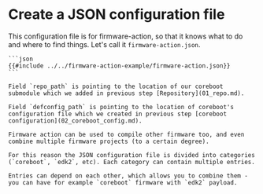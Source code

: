 # Create a JSON configuration file

This configuration file is for firmware-action, so that it knows what to do and where to find things. Let's call it `firmware-action.json`.

~~~admonish example title="firmware-action.json"
```json
{{#include ../../firmware-action-example/firmware-action.json}}
```
~~~

```admonish info
Field `repo_path` is pointing to the location of our coreboot submodule which we added in previous step [Repository](01_repo.md).
```

```admonish info
Field `defconfig_path` is pointing to the location of coreboot's configuration file which we created in previous step [coreboot configuration](02_coreboot_config.md).
```

```admonish info
Firmware action can be used to compile other firmware too, and even combine multiple firmware projects (to a certain degree).

For this reason the JSON configuration file is divided into categories (`coreboot`, `edk2`, etc). Each category can contain multiple entries.

Entries can depend on each other, which allows you to combine them - you can have for example `coreboot` firmware with `edk2` payload.
```

